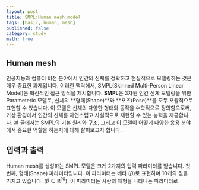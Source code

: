 ```yaml
---
layout: post
title: SMPL:Human mesh model
tags: [basic, human, mesh]
published: false
category: study
math: true
---
```


## Human mesh
인공지능과 컴퓨터 비전 분야에서 인간의 신체를 정확하고 현실적으로 모델링하는 것은 매우 중요한 과제입니다. 이러한 맥락에서, SMPL(Skinned Multi-Person Linear Model)은 혁신적인 접근 방식을 제시합니다. **SMPL**은 3차원 인간 신체 모델링을 위한 Parameteric 모델로, 신체의 **형태(Shape)**와 **포즈(Pose)**를 모두 포괄적으로 표현할 수 있습니다. 이 모델은 신체의 다양한 형태와 동작을 수학적으로 정의함으로써, 가상 환경에서 인간의 신체를 자연스럽고 사실적으로 재현할 수 있는 능력을 제공합니다. 본 글에서는 SMPL의 기본 원리와 구조, 그리고 이 모델이 어떻게 다양한 응용 분야에서 중요한 역할을 하는지에 대해 살펴보고자 합니다.

## 입력과 출력
Human mesh를 생성하는 SMPL 모델은 크게 2가지의 입력 파라미터를 받습니다. 첫 번째, 형태(Shape) 파라미터입니다. 이 파라미터는 베타 ($\beta$)로 표현하며 10개의 값을 가지고 있습니다. ($\beta \in \mathbb{R}^{10}$). 이 파라미터는 사람의 체형을 나타내는 파라미터로 